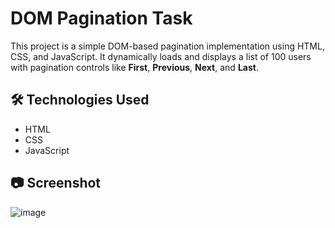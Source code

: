 # DOM Pagination Task

This project is a simple DOM-based pagination implementation using HTML, CSS, and JavaScript. It dynamically loads and displays a list of 100 users with pagination controls like **First**, **Previous**, **Next**, and **Last**.

## 🛠 Technologies Used

- HTML
- CSS 
- JavaScript

## 📷 Screenshot

![image](https://github.com/user-attachments/assets/fdb828ff-5859-4783-885f-748281e8e874)


